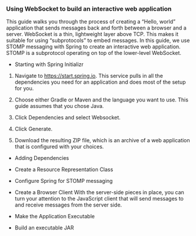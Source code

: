 ### Using WebSocket to build an interactive web application
This guide walks you through the process of creating a “Hello, world” application that sends messages back and forth between a browser and a server. WebSocket is a thin, lightweight layer above TCP. This makes it suitable for using “subprotocols” to embed messages. In this guide, we use STOMP messaging with Spring to create an interactive web application. STOMP is a subprotocol 
operating on top of the lower-level WebSocket.

* Starting with Spring Initializr
1. Navigate to https://start.spring.io. This service pulls in all the dependencies you need for an application and does most of the setup for you.


2. Choose either Gradle or Maven and the language you want to use. This guide assumes that you chose Java.
3. Click Dependencies and select Websocket.

4. Click Generate.

5. Download the resulting ZIP file, which is an archive of a web application that is configured with your choices.

* Adding Dependencies
* Create a Resource Representation Class
* Configure Spring for STOMP messaging
* Create a Browser Client
With the server-side pieces in place, you can turn your attention to the JavaScript client that will send messages to and receive messages from the server side.

* Make the Application Executable
* Build an executable JAR

